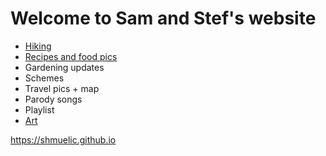 # Welcome to Sam and Stef's website
- [Hiking](https://shmuelic.github.io/hiking)
- [Recipes and food pics](https://shmuelic.github.io/recipes)
- Gardening updates
- Schemes
- Travel pics + map
- Parody songs
- Playlist
- [Art](https://shmuelic.github.io/art)

https://shmuelic.github.io


